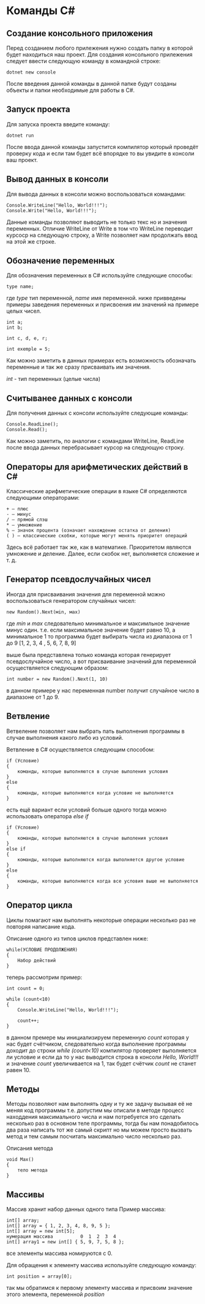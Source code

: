 # __Команды C#__

## __Создание консольного приложения__

Перед созданием любого прилежения нужно создать папку в которой будет находиться наш проект.
Для создания консольного прилежения следует ввести следующую команду в командной строке:

    dotnet new console

После введения данной команды в данной папке будут созданы объекты и папки необходимые для работы в C#.

## __Запуск проекта__

Для запуска проекта введите команду:

    dotnet run

После ввода данной команды запустится компилятор который проведёт проверку кода и если там будет всё впорядке то вы увидите в консоли ваш проект.

## __Вывод данных в консоли__

Для вывода данных в консоли можно воспользоваться командами:

    Console.WriteLine("Hello, World!!!");
    Console.Write("Hello, World!!!");

Данные команды позволяют выводить не только текс но и значения переменных.
Отличие WriteLine от Write в том что WriteLine переводит курсоср на следующую строку, а Write позволяет нам продолжать ввод на этой же строке.

## __Обозначение переменных__

Для обозначения переменных в C# используйте следующие способы:

    type name;

где _type_ тип переменной, _name_ имя переменной.
ниже привведены примеры заведения переменных и присвоения им значений на примере целых чисел.

    int a;
    int b;

    int c, d, e, r;

    int exemple = 5;

Как можно заметить в данных примерах есть возможность обозначать переменные и так же сразу присваивать им значения.

_int_ - тип переменных (целые числа)

## __Считыванее данных с консоли__

Для получения данных с консоли используйте следующие команды:

    Console.ReadLine();
    Console.Read();

Как можно заметить, по аналогии с командами WriteLine, ReadLine после ввода данных перебрасывает курсор на следующую строку.

## __Операторы для арифметических действий в С#__

Классические арифметические операции в языке С# определяются следующими операторами:

    + — плюс
    - — минус
    / — прямой слэш
    * — умножение
    % — значок процента (означает нахождение остатка от деления)
    ( ) — классические скобки, которые могут менять приоритет операций

Здесь всё работает так же, как в математике. Приоритетом являются умножение и деление. Далее, если скобок нет, выполняется сложение и т. д.

## __Генератор псевдослучайных чисел__

Иногда для присваивания значения для переменной можно воспользоваться генератором случайных чисел:

    new Random().Next(мin, маx)

где _min_ и _max_ следовательно минимальное и максимльное значение минус один.
т.е. если максимальное значение будет равно 10, а минимальное 1 то программа будет выбирать числа из диапазона от 1 до 9 [1, 2, 3, 4 , 5, 6, 7, 8, 9]

выше была представлена только команда которая генерирует псевдослучайное число, а вот присваивание значений для переменной осуществляется следующим образом:

    int number = new Random().Next(1, 10)

в данном примере у нас переменная number получит случайное число в диапазоне от 1 до 9.

## __Ветвление__

Ветвеление позволяет нам выбрать пать выполнения программы в случае выполнения какого либо из условий.

Ветвление в C# осуществляется следующим способом:

    if (Условие)
    {
        команды, которые выполняются в случае выполения условия
    }
    else
    {
        команды, которые выполняются когда условие не выполняется
    }

есть ещё вариант если условий больше одного тогда можно использовать оператора _else if_

    if (Условие)
    {
        команды, которые выполняются в случае выполения условия
    }
    else if
    {
        команды, которые выполняются когда выполняется другое условие
    }
    else
    {
        команды, которые выполняются когда все условия выше не выполняется
    }

## __Оператор цикла__

Циклы помагают нам выполнять некоторые операции несколько раз не повторяя написание кода.

Описание одного из типов циклов представлен ниже:

    while(УСЛОВИЕ ПРОДОЛЖЕНИЯ)
    {
        Набор действий  
    }
теперь рассмотрим пример:

    int count = 0;
    
    while (count<10)
    {
        Console.WriteLine("Hello, World!!!");
        
        count++;
    }

в данном премере мы инициализируем переменную _count_ которая у нас будет счётчиком, следовательно когда выполнение программы доходит до строки _while (count<10)_ компилятор проверяет выполняется ли условие и если да то у нас выводится строка в консоли _Hello, World!!!_ и значение _count_ увеличивается на 1, так будет счётчик _count_ не станет равен 10.

## Методы

Методы позволяют нам выполнять одну и ту же задачу вызывая её не меняя код программы т.е. допустим мы описали в методе процесс находдения максимального числа и нам потребуется это сделать несколько раз в основном теле программы, тогда бы нам понадобилось два раза написать тот же самый скрипт но мы можем просто вызвать метод и тем самым посчитать максимально число несколько раз.

Описания метода 

    void Max()
    {
        тело метода
    }

## Массивы

Массив хранит набор данных одного типа
Пример массива:

    int[] array;
    int[] array = { 1, 2, 3, 4, 8, 9, 5 };
    int[] array = new int[5];
    нумерация массива          0  1  2  3  4
    int[] array1 = new int[] { 5, 9, 7, 5, 8 };

все элементы массива номируются с 0.

Для обращения к элементу массива используйте следующую команду:

    int position = array[0];

так мы обратимся к первому элементу массива и присвоим значение этого элемента, переменной _position_
